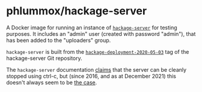 
# phlummox/hackage-server

A Docker image for running an instance of [`hackage-server`][hackage-server] for
testing purposes. It includes an "admin" user (created with password "admin"),
that has been added to the "uploaders" group.

[hackage-server]: https://github.com/haskell/hackage-server

`hackage-server` is built from the [`hackage-deployment-2020-05-03`][hackage-deployment]
tag of the hackage-server Git repository.

[hackage-deployment]: https://github.com/haskell/hackage-server/commit/d43012169a11a0bb2229ef207e607b6c3d83b99c

The `hackage-server` documentation [claims][clean-exit] that the server
can be cleanly stopped using ctrl-c, but (since 2016, and as at December
2021) this doesn't always seem to be [the case][lockfile-bug].

[clean-exit]: https://github.com/haskell/hackage-server/blob/master/README.md#running
[lockfile-bug]: https://github.com/haskell/hackage-server/issues/548

